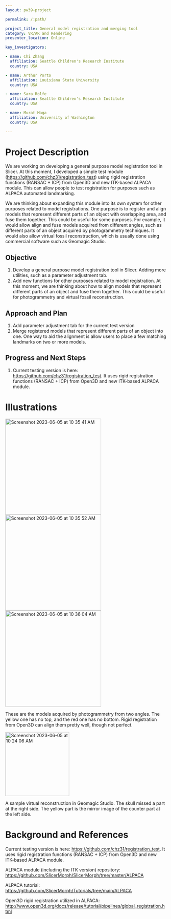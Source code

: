 ```yaml
---
layout: pw39-project

permalink: /:path/

project_title: General model registration and merging tool
category: VR/AR and Rendering
presenter_location: Online

key_investigators:

- name: Chi Zhang
  affiliation: Seattle Children's Research Institute
  country: USA

- name: Arthur Porto
  affiliation: Louisiana State University
  country: USA

- name: Sara Rolfe
  affiliation: Seattle Children's Research Institute
  country: USA

- name: Murat Maga
  affiliation: University of Washington
  country: USA

---
```


# Project Description

<!-- Add a short paragraph describing the project. -->

We are working on developing a general purpose model registration tool in Slicer. At this moment, I developed a simple test module (<https://github.com/chz31/registration_test>) using rigid registration functions (RANSAC + ICP) from Open3D and new ITK-based ALPACA module. This can allow people to test registration for purposes such as ALPACA automated landmarking.

We are thinking about expanding this module into its own system for other purposes related to model registrations. One purpose is to register and align models that represent different parts of an object with overlapping area, and fuse them together. This could be useful for some purposes. For example, it would allow align and fuse models acquired from different angles, such as different parts of an object acquired by photogrammetry techniques. It would also allow virtual fossil reconstruction, which is usually done using commercial software such as Geomagic Studio.

## Objective

<!-- Describe here WHAT you would like to achieve (what you will have as end result). -->

1.  Develop a general purpose model registration tool in Slicer. Adding more utilities, such as a parameter adjustment tab.
2.  Add new functions for other purposes related to model registration. At this moment, we are thinking about how to align models that represent different parts of an object and fuse them together. This could be useful for photogrammetry and virtual fossil reconstruction.

## Approach and Plan

<!-- Describe here HOW you would like to achieve the objectives stated above. -->

1.  Add parameter adjustment tab for the current test version
2.  Merge registered models that represent different parts of an object into one. One way to aid the alignment is allow users to place a few matching landmarks on two or more models.

## Progress and Next Steps

<!-- Update this section as you make progress, describing of what you have ACTUALLY DONE.
     If there are specific steps that you could not complete then you can describe them here, too. -->

1.  Current testing version is here: <https://github.com/chz31/registration_test>. It uses rigid registration functions (RANSAC + ICP) from Open3D and new ITK-based ALPACA module.

# Illustrations

<!-- Add pictures and links to videos that demonstrate what has been accomplished. -->
<img width="300" alt="Screenshot 2023-06-05 at 10 35 41 AM" src="https://github.com/NA-MIC/ProjectWeek/assets/80793828/2fd7031d-4ca0-4751-9fcb-6a05a748e717">
<img width="300" alt="Screenshot 2023-06-05 at 10 35 52 AM" src="https://github.com/NA-MIC/ProjectWeek/assets/80793828/886bb276-9581-4a9d-be69-cf612fe581c6">

<img width="300" alt="Screenshot 2023-06-05 at 10 36 04 AM" src="https://github.com/NA-MIC/ProjectWeek/assets/80793828/6f042c1d-b19b-4a63-bbd5-7c5a305f34cb">


These are the models acquired by photogrammetry from two angles. The yellow one has no top, and the red one has no bottom. Rigid registration from Open3D can align them pretty well, though not perfect.

<img width="200" alt="Screenshot 2023-06-05 at 10 24 06 AM" src="https://github.com/NA-MIC/ProjectWeek/assets/80793828/967330ef-67ef-411e-8da3-98584f62f479">

A sample virtual reconstruction in Geomagic Studio. The skull missed a part at the right side. The yellow part is the mirror image of the counter part at the left side.

# Background and References

<!-- If you developed any software, include link to the source code repository.
     If possible, also add links to sample data, and to any relevant publications. -->

Current testing version is here: <https://github.com/chz31/registration_test>. It uses rigid registration functions (RANSAC + ICP) from Open3D and new ITK-based ALPACA module.

ALPACA module (including the ITK version) repository: <https://github.com/SlicerMorph/SlicerMorph/tree/master/ALPACA>

ALPACA tutorial: <https://github.com/SlicerMorph/Tutorials/tree/main/ALPACA>

Open3D rigid registration utilized in ALPACA: <http://www.open3d.org/docs/release/tutorial/pipelines/global_registration.html>
